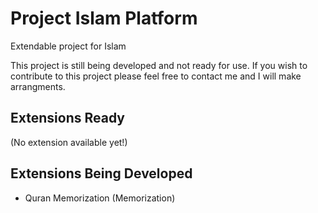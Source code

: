 Project Islam Platform
======================

Extendable project for Islam

This project is still being developed and not ready for use. If you wish to contribute to this project please feel free to contact me and I will make arrangments.

Extensions Ready
----------------

(No extension available yet!)

Extensions Being Developed
--------------------------

 - Quran Memorization (Memorization)
